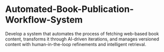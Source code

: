 # Automated-Book-Publication-Workflow-System
Develop a system that automates the process of fetching web-based book content, transforms it through AI-driven iterations, and manages versioned content with human-in-the-loop refinements and intelligent retrieval.
